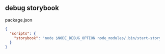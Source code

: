 ## debug storybook

package.json 
```json
{
  "scripts": {
    "storybook": "node $NODE_DEBUG_OPTION node_modules/.bin/start-storybook -p 9001 -c .storybook"
  }
}
```